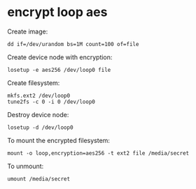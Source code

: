 # encrypt loop aes

Create image:

    dd if=/dev/urandom bs=1M count=100 of=file

Create device node with encryption:

    losetup -e aes256 /dev/loop0 file

Create filesystem:

    mkfs.ext2 /dev/loop0
    tune2fs -c 0 -i 0 /dev/loop0

Destroy device node:

    losetup -d /dev/loop0

To mount the encrypted filesystem:

    mount -o loop,encryption=aes256 -t ext2 file /media/secret

To unmount:

    umount /media/secret
